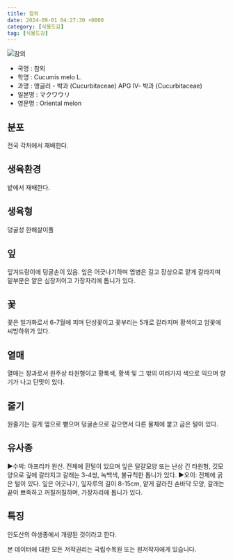 ```yaml
---
title: 참외
date: 2024-09-01 04:27:30 +0800
category: [식물도감]
tag: [식물도감]
---
```




![참외](/fileUpload/plants/basic/Cucurbitaceae/Cucumis/12171/12171_20160816100834390files_th2.jpg)
- 국명 : 참외
- 학명 : Cucumis melo L.
- 과명 : 앵글러 - 박과 (Cucurbitaceae) APG Ⅳ- 박과 (Cucurbitaceae)
- 일본명 : マクワウリ
- 영문명 : Oriental melon


## 분포
전국 각처에서 재배한다.
## 생육환경
밭에서 재배한다.
## 생육형
덩굴성 한해살이풀 
## 잎
잎겨드랑이에 덩굴손이 있음. 잎은 어긋나기하며 엽병은 길고 장상으로 얕게 갈라지며 밑부분은 얕은 심장저이고 가장자리에 톱니가 있다.
## 꽃
꽃은 일가화로서 6-7월에 피며 단성꽃이고 꽃부리는 5개로 갈라지며 황색이고 암꽃에 씨방하위가 있다.
## 열매
열매는 장과로서 원주상 타원형이고 황록색, 황색 및 그 밖의 여러가지 색으로 익으며 향기가 나고 단맛이 있다.
## 줄기
원줄기는 길게 옆으로 뻗으며 덩굴손으로 감으면서 다른 물체에 붙고 굽은 털이 있다.
## 유사종
▶수박: 아프리카 원산. 전체에 흰털이 있으며 잎은 달걀모양 또는 난상 긴 타원형, 깃모양으로 깊에 갈라지고 갈래는 3-4쌍, 녹백색, 불규칙한 톱니가 있다.▶오이: 전체에 굵은 털이 있다. 잎은 어긋나기, 잎자루의 길이 8-15cm, 얕게 갈라진 손바닥 모양, 갈래는 끝이 뾰족하고 꺼칠꺼칠하며, 가장자리에 톱니가 있다.
## 특징
인도산의 야생종에서 개량된 것이라고 한다.






본 데이터에 대한 모든 저작권리는 국립수목원 또는 원저작자에게 있습니다.
